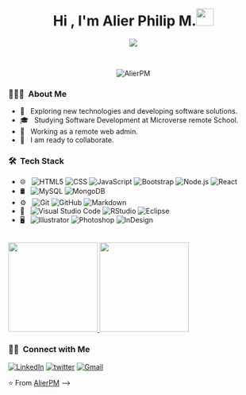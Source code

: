 <h1 align="center">Hi , I'm Alier Philip M.<img src="https://media.giphy.com/media/hvRJCLFzcasrR4ia7z/giphy.gif" width="35"></h1>
<p align="center">
  <a href="https://github.com/DenverCoder1/readme-typing-svg"><img src="https://readme-typing-svg.herokuapp.com?lines=You+Are+My+Esteemed+Guest;Welcome;Support+Me+With;Stars+And+Connections;I'm+a+JavaScript+Developer;With+Excellent+communication+skills;Always%20learning%20new%20things&center=true&width=500&height=50"></a>
</p>


<br>

<p align="center"> 
	<img src="https://komarev.com/ghpvc/?username=AlierPM&label=Profile%20views&color=0e75b6&style=plastic" alt="AlierPM" /> 

</p>

<h3> 👨🏻‍💻 &nbsp;About Me </h3>

- 🤔 &nbsp; Exploring new technologies and developing software solutions.
- 🎓 &nbsp; Studying Software Development at Microverse remote School.
- 💼 &nbsp; Working as a remote web admin.
- 🌱 &nbsp; I am ready to collaborate.


<h3> 🛠 &nbsp;Tech Stack</h3>

- 🌐 &nbsp;
  ![HTML5](https://img.shields.io/badge/-HTML5-333333?style=flat&logo=HTML5)
  ![CSS](https://img.shields.io/badge/-CSS-333333?style=flat&logo=CSS3&logoColor=1572B6)
  ![JavaScript](https://img.shields.io/badge/-JavaScript-333333?style=flat&logo=javascript)
  ![Bootstrap](https://img.shields.io/badge/-Bootstrap-333333?style=flat&logo=bootstrap&logoColor=563D7C)
  ![Node.js](https://img.shields.io/badge/-Node.js-333333?style=flat&logo=node.js)
  ![React](https://img.shields.io/badge/-React-333333?style=flat&logo=react)
- 🛢 &nbsp;
  ![MySQL](https://img.shields.io/badge/-MySQL-333333?style=flat&logo=mysql)
  ![MongoDB](https://img.shields.io/badge/-MongoDB-333333?style=flat&logo=mongodb)
- ⚙️ &nbsp;
  ![Git](https://img.shields.io/badge/-Git-333333?style=flat&logo=git)
  ![GitHub](https://img.shields.io/badge/-GitHub-333333?style=flat&logo=github)
  ![Markdown](https://img.shields.io/badge/-Markdown-333333?style=flat&logo=markdown)
- 🔧 &nbsp;
  ![Visual Studio Code](https://img.shields.io/badge/-Visual%20Studio%20Code-333333?style=flat&logo=visual-studio-code&logoColor=007ACC)
  ![RStudio](https://img.shields.io/badge/-RStudio-333333?style=flat&logo=rstudio)
  ![Eclipse](https://img.shields.io/badge/-Eclipse-333333?style=flat&logo=eclipse-ide&logoColor=2C2255)
- 🖥 &nbsp;
  ![Illustrator](https://img.shields.io/badge/-Illustrator-333333?style=flat&logo=adobe-illustrator)
  ![Photoshop](https://img.shields.io/badge/-Photoshop-333333?style=flat&logo=adobe-photoshop)
  ![InDesign](https://img.shields.io/badge/-InDesign-333333?style=flat&logo=adobe-indesign)

<br/>

<a href="https://github.com/AlierPM">
  <img height="180em" src="https://github-readme-stats.vercel.app/api?username=AlierPM&theme=buefy&show_icons=true" />
  <img height="180em" src="https://github-readme-stats.vercel.app/api/top-langs/?username=AlierPM&theme=buefy&layout=compact" />
</a>

<br/>

<h3> 🤝🏻 &nbsp;Connect with Me </h3>

<p align="center">

<a href="https://www.linkedin.com/in/alier-philip-maguet-b11653203/"><img alt="LinkedIn" src="https://img.shields.io/badge/LinkedIn-Alier%20Philip%20Maguet-blue?style=flat-square&logo=linkedin"></a>
<a href="https://twitter.com/AlierPM"><img alt="twitter" src="https://img.shields.io/badge/twitter-Alier%20Philip%20Maguet-blue?style=flat-square&logo=twitter"></a>
[![Gmail](https://img.shields.io/badge/-Gmail-c14438?style=flat&logo=Gmail&logoColor=white)](mailto:alierditmaguet@gmail.com)

</p>

⭐️ From [AlierPM](https://github.com/AlierPM)
-->
